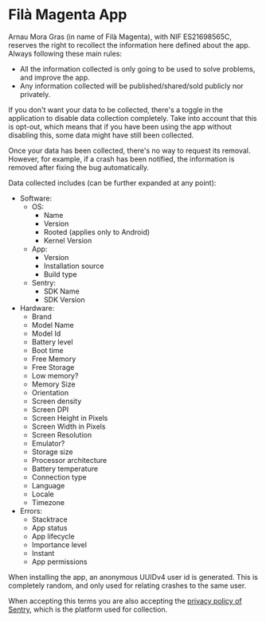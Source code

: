 # Filà Magenta App

Arnau Mora Gras (in name of Filà Magenta), with NIF ES21698565C, reserves the right to recollect the information here
defined about the app. Always following these main rules:
- All the information collected is only going to be used to solve problems, and improve the app.
- Any information collected will be published/shared/sold publicly nor privately.

If you don't want your data to be collected, there's a toggle in the application to disable data collection completely.
Take into account that this is opt-out, which means that if you have been using the app without disabling this,
some data might have still been collected.

Once your data has been collected, there's no way to request its removal. However, for example, if a crash has been
notified, the information is removed after fixing the bug automatically.

Data collected includes (can be further expanded at any point):
- Software:
  - OS:
    - Name 
    - Version
    - Rooted (applies only to Android)
    - Kernel Version
  - App:
    - Version
    - Installation source
    - Build type
  - Sentry:
    - SDK Name
    - SDK Version
- Hardware:
  - Brand
  - Model Name
  - Model Id
  - Battery level
  - Boot time
  - Free Memory
  - Free Storage
  - Low memory?
  - Memory Size
  - Orientation
  - Screen density
  - Screen DPI
  - Screen Height in Pixels
  - Screen Width in Pixels
  - Screen Resolution
  - Emulator?
  - Storage size
  - Processor architecture
  - Battery temperature
  - Connection type
  - Language
  - Locale
  - Timezone
- Errors:
  - Stacktrace
  - App status
  - App lifecycle
  - Importance level
  - Instant
  - App permissions

When installing the app, an anonymous UUIDv4 user id is generated. This is completely random, and only used for relating
crashes to the same user.

When accepting this terms you are also accepting the [privacy policy of Sentry](https://sentry.io/privacy/), which is
the platform used for collection.

